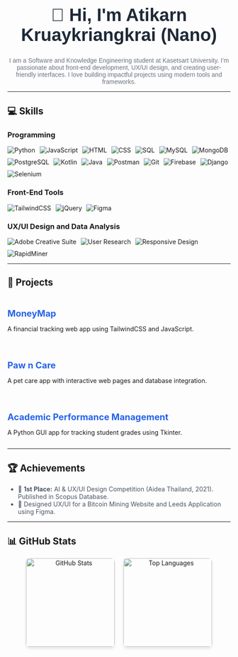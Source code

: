 <div align="center" style="font-family: Arial, sans-serif; color: #333;">
  <h1 style="font-size: 2.5rem; color: #1f2937;">👋 Hi, I'm Atikarn Kruaykriangkrai (Nano)</h1>
  <p style="max-width: 600px; color: #6b7280; margin: 0 auto;">
    I am a Software and Knowledge Engineering student at Kasetsart University. I’m passionate about front-end development, UX/UI design, and creating user-friendly interfaces. I love building impactful projects using modern tools and frameworks.
  </p>
</div>

---

## 💻 Skills

### Programming
<div style="display: flex; gap: 10px; flex-wrap: wrap;">
  <img src="https://img.shields.io/badge/Python-3776AB?style=for-the-badge&logo=python&logoColor=white" alt="Python" />
  <img src="https://img.shields.io/badge/JavaScript-F7DF1E?style=for-the-badge&logo=javascript&logoColor=black" alt="JavaScript" />
  <img src="https://img.shields.io/badge/HTML-E34F26?style=for-the-badge&logo=html5&logoColor=white" alt="HTML" />
  <img src="https://img.shields.io/badge/CSS-1572B6?style=for-the-badge&logo=css3&logoColor=white" alt="CSS" />
  <img src="https://img.shields.io/badge/SQL-005C84?style=for-the-badge&logo=postgresql&logoColor=white" alt="SQL" />
  <img src="https://img.shields.io/badge/MySQL-4479A1?style=for-the-badge&logo=mysql&logoColor=white" alt="MySQL" />
  <img src="https://img.shields.io/badge/MongoDB-47A248?style=for-the-badge&logo=mongodb&logoColor=white" alt="MongoDB" />
  <img src="https://img.shields.io/badge/PostgreSQL-336791?style=for-the-badge&logo=postgresql&logoColor=white" alt="PostgreSQL" />
  <img src="https://img.shields.io/badge/Kotlin-0095D5?style=for-the-badge&logo=kotlin&logoColor=white" alt="Kotlin" />
  <img src="https://img.shields.io/badge/Java-007396?style=for-the-badge&logo=java&logoColor=white" alt="Java" />
  <img src="https://img.shields.io/badge/Postman-FF6C37?style=for-the-badge&logo=postman&logoColor=white" alt="Postman" />
  <img src="https://img.shields.io/badge/Git-F05032?style=for-the-badge&logo=git&logoColor=white" alt="Git" />
  <img src="https://img.shields.io/badge/Firebase-FFCA28?style=for-the-badge&logo=firebase&logoColor=black" alt="Firebase" />
  <img src="https://img.shields.io/badge/Django-092E20?style=for-the-badge&logo=django&logoColor=white" alt="Django" />
  <img src="https://img.shields.io/badge/Selenium-43B02A?style=for-the-badge&logo=selenium&logoColor=white" alt="Selenium" />
</div>

### Front-End Tools
<div style="display: flex; gap: 10px; flex-wrap: wrap;">
  <img src="https://img.shields.io/badge/TailwindCSS-06B6D4?style=for-the-badge&logo=tailwindcss&logoColor=white" alt="TailwindCSS" />
  <img src="https://img.shields.io/badge/jQuery-0769AD?style=for-the-badge&logo=jquery&logoColor=white" alt="jQuery" />
  <img src="https://img.shields.io/badge/Figma-F24E1E?style=for-the-badge&logo=figma&logoColor=white" alt="Figma" />
</div>

### UX/UI Design and Data Analysis
<div style="display: flex; gap: 10px; flex-wrap: wrap;">
  <img src="https://img.shields.io/badge/Adobe%20Creative%20Suite-FF0000?style=for-the-badge&logo=adobe&logoColor=white" alt="Adobe Creative Suite" />
  <img src="https://img.shields.io/badge/User%20Research-4A90E2?style=for-the-badge" alt="User Research" />
  <img src="https://img.shields.io/badge/Responsive%20Design-34D399?style=for-the-badge&logo=responsive&logoColor=white" alt="Responsive Design" />
  <img src="https://img.shields.io/badge/RapidMiner-FF6F00?style=for-the-badge&logoColor=white" alt="RapidMiner" />
</div>

---

## 📂 Projects
<div style="display: flex; gap: 20px; flex-wrap: wrap;">
  <div style="flex: 1; min-width: 300px;">
    <h3 style="font-size: 1.25rem; color: #2563eb; margin-bottom: 10px;">
      <a href="https://github.com/MoneyMap-Project/MoneyMap" style="text-decoration: none; color: #2563eb;">MoneyMap</a>
    </h3>
    <p>A financial tracking web app using TailwindCSS and JavaScript.</p>
  </div>
  <div style="flex: 1; min-width: 300px;">
    <h3 style="font-size: 1.25rem; color: #2563eb; margin-bottom: 10px;">
      <a href="https://github.com/Nanokwok/Paw_n_Care" style="text-decoration: none; color: #2563eb;">Paw n Care</a>
    </h3>
    <p>A pet care app with interactive web pages and database integration.</p>
  </div>
  <div style="flex: 1; min-width: 300px;">
    <h3 style="font-size: 1.25rem; color: #2563eb; margin-bottom: 10px;">
      <a href="https://github.com/Nanokwok/Academic-Performance-Management" style="text-decoration: none; color: #2563eb;">Academic Performance Management</a>
    </h3>
    <p>A Python GUI app for tracking student grades using Tkinter.</p>
  </div>
</div>

---

## 🏆 Achievements
<ul style="color: #4b5563;">
  <li>🥇 <b>1st Place:</b> AI & UX/UI Design Competition (Aidea Thailand, 2021). Published in Scopus Database.</li>
  <li>🎨 Designed UX/UI for a Bitcoin Mining Website and Leeds Application using Figma.</li>
</ul>

---

## 📊 GitHub Stats
<div align="center" style="display: flex; gap: 20px; justify-content: center; flex-wrap: wrap;">
  <img src="https://github-readme-stats.vercel.app/api?username=Nanokwok&theme=tokyonight&show_icons=true&hide_border=true&count_private=true" 
       alt="GitHub Stats" 
       style="height: 200px; border-radius: 8px; box-shadow: 0 4px 6px rgba(0, 0, 0, 0.1);" />
  <img src="https://github-readme-stats.vercel.app/api/top-langs/?username=Nanokwok&theme=tokyonight&show_icons=true&hide_border=true&layout=compact" 
       alt="Top Languages" 
       style="height: 200px; border-radius: 8px; box-shadow: 0 4px 6px rgba(0, 0, 0, 0.1);" />
</div>

